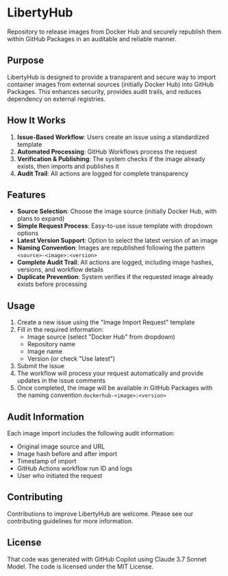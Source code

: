 # LibertyHub

Repository to release images from Docker Hub and securely republish them within GitHub Packages in an auditable and reliable manner.

## Purpose

LibertyHub is designed to provide a transparent and secure way to import container images from external sources (initially Docker Hub) into GitHub Packages. This enhances security, provides audit trails, and reduces dependency on external registries.

## How It Works

1. **Issue-Based Workflow**: Users create an issue using a standardized template
2. **Automated Processing**: GitHub Workflows process the request
3. **Verification & Publishing**: The system checks if the image already exists, then imports and publishes it
4. **Audit Trail**: All actions are logged for complete transparency

## Features

- **Source Selection**: Choose the image source (initially Docker Hub, with plans to expand)
- **Simple Request Process**: Easy-to-use issue template with dropdown options
- **Latest Version Support**: Option to select the latest version of an image
- **Naming Convention**: Images are republished following the pattern `<source>-<image>:<version>`
- **Complete Audit Trail**: All actions are logged, including image hashes, versions, and workflow details
- **Duplicate Prevention**: System verifies if the requested image already exists before processing

## Usage

1. Create a new issue using the "Image Import Request" template
2. Fill in the required information:
   - Image source (select "Docker Hub" from dropdown)
   - Repository name
   - Image name
   - Version (or check "Use latest")
3. Submit the issue
4. The workflow will process your request automatically and provide updates in the issue comments
5. Once completed, the image will be available in GitHub Packages with the naming convention `dockerhub-<image>:<version>`

## Audit Information

Each image import includes the following audit information:

- Original image source and URL
- Image hash before and after import
- Timestamp of import
- GitHub Actions workflow run ID and logs
- User who initiated the request

## Contributing

Contributions to improve LibertyHub are welcome. Please see our contributing guidelines for more information.

## License

That code was generated with GitHub Copilot using Claude 3.7 Sonnet Model. The code is licensed under the MIT License.
